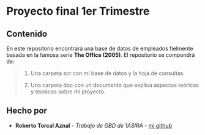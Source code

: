 # Proyecto final 1er Trimestre
## Contenido


En este repositorio encontrará una base de datos de empleados fielmente basada en la famosa serie **The Office (2005)**.
El repositorio se compondrá de:

> 1. Una carpeta scr con mi base de datos y la hoja de consultas.
   
> 2. Una carpeta doc con un documento que explica aspectos teóricos y técnicos sobre mi proyecto.
  
## Hecho por

* **Roberto Torcal Aznal** - *Trabajo de GBD de 1ASIRA* - [mi github](https://github.com/torcalaznalroberto)
